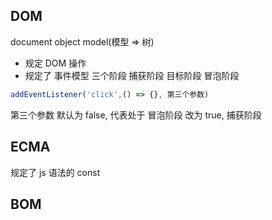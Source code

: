 ## DOM
document object model(模型 => 树)
- 规定 DOM 操作
- 规定了 事件模型
 三个阶段 捕获阶段 目标阶段 冒泡阶段

```js
addEventListener('click',() => {}, 第三个参数)
```
第三个参数 默认为 false, 代表处于 冒泡阶段
改为 true, 捕获阶段


## ECMA
规定了 js 语法的
const


## BOM